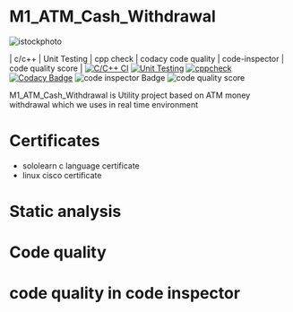 # M1_ATM_Cash_Withdrawal

![istockphoto](https://user-images.githubusercontent.com/98829237/153202921-faa37284-4806-47f2-b086-4e1dd182f20c.jpg)



| c/c++ |         Unit Testing  |       cpp check |  codacy code quality | code-inspector | code quality score |
[![C/C++ CI](https://github.com/manikantagurram0/M1_ATM_Cash_Withdrawal/actions/workflows/Build.yml/badge.svg)](https://github.com/manikantagurram0/M1_ATM_Cash_Withdrawal/actions/workflows/Build.yml)
[![Unit Testing](https://github.com/manikantagurram0/M1_ATM_Cash_Withdrawal/actions/workflows/unity.yml/badge.svg)](https://github.com/manikantagurram0/M1_ATM_Cash_Withdrawal/actions/workflows/unity.yml)  [![cppcheck](https://github.com/manikantagurram0/M1_ATM_Cash_Withdrawal/actions/workflows/cppcheck.yml/badge.svg)](https://github.com/manikantagurram0/M1_ATM_Cash_Withdrawal/actions/workflows/cppcheck.yml) [![Codacy Badge](https://app.codacy.com/project/badge/Grade/a8d10dc8501e49e883f4b773206dea49)](https://www.codacy.com/gh/manikantagurram0/M1_ATM_Cash_Withdrawal/dashboard?utm_source=github.com&amp;utm_medium=referral&amp;utm_content=manikantagurram0/M1_ATM_Cash_Withdrawal&amp;utm_campaign=Badge_Grade) ![code inspector Badge](https://api.codiga.io/project/30933/status/svg) ![code quality score](https://api.codiga.io/project/30933/score/svg)






M1_ATM_Cash_Withdrawal is Utility project based on ATM money withdrawal which we uses in real time environment
# Certificates

* sololearn c language certificate
* linux cisco certificate



# Static analysis


# Code quality

# code quality in code inspector




